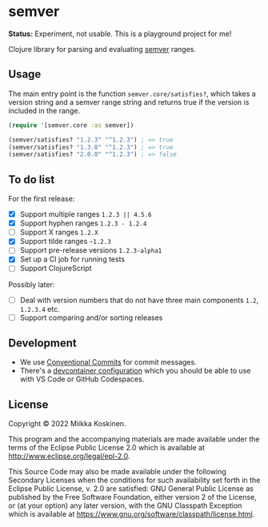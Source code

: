 # semver

**Status:** Experiment, not usable. This is a playground project for me!

Clojure library for parsing and evaluating [semver](https://github.com/npm/node-semver) ranges.

## Usage

The main entry point is the function `semver.core/satisfies?`,
which takes a version string and a semver range string and returns true if the version is included in the range.

```clojure
(require '[semver.core :as semver])

(semver/satisfies? "1.2.3" "^1.2.3") ; => true
(semver/satisfies? "1.3.0" "^1.2.3") ; => true
(semver/satisfies? "2.0.0" "^1.2.3") ; => false
```

## To do list

For the first release:

- [x] Support multiple ranges `1.2.3 || 4.5.6`
- [x] Support hyphen ranges `1.2.3 - 1.2.4`
- [ ] Support X ranges `1.2.X`
- [x] Support tilde ranges `~1.2.3`
- [ ] Support pre-release versions `1.2.3-alpha1`
- [x] Set up a CI job for running tests
- [ ] Support ClojureScript

Possibly later:

- [ ] Deal with version numbers that do not have three main components `1.2`, `1.2.3.4` etc.
- [ ] Support comparing and/or sorting releases

## Development

- We use [Conventional Commits](https://www.conventionalcommits.org/en/v1.0.0/) for commit messages.
- There's a [devcontainer configuration](https://code.visualstudio.com/docs/remote/containers) which you should be able to use with VS Code or GitHub Codespaces.

## License

Copyright © 2022 Miikka Koskinen.

This program and the accompanying materials are made available under the
terms of the Eclipse Public License 2.0 which is available at
http://www.eclipse.org/legal/epl-2.0.

This Source Code may also be made available under the following Secondary
Licenses when the conditions for such availability set forth in the Eclipse
Public License, v. 2.0 are satisfied: GNU General Public License as published by
the Free Software Foundation, either version 2 of the License, or (at your
option) any later version, with the GNU Classpath Exception which is available
at https://www.gnu.org/software/classpath/license.html.
